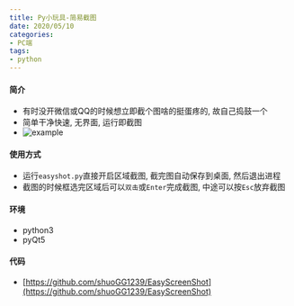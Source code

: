 ```yaml
---
title: Py小玩具-简易截图
date: 2020/05/10
categories: 
- PC端
tags:
- python
---
```

#### 简介
* 有时没开微信或QQ的时候想立即截个图啥的挺蛋疼的, 故自己捣鼓一个
* 简单干净快速, 无界面, 运行即截图
* ![example](/images/example_easyshot.jpg)

#### 使用方式
* 运行`easyshot.py`直接开启区域截图, 截完图自动保存到桌面, 然后退出进程
* 截图的时候框选完区域后可以`双击`或`Enter`完成截图, 中途可以按`Esc`放弃截图

#### 环境
* python3
* pyQt5

#### 代码
* [https://github.com/shuoGG1239/EasyScreenShot](https://github.com/shuoGG1239/EasyScreenShot)